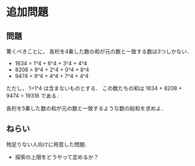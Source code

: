 # 追加問題

## 問題

驚くべきことに， 各桁を4乗した数の和が元の数と一致する数は3つしかない．

- 1634 = 1^4 + 6^4 + 3^4 + 4^4
- 8208 = 8^4 + 2^4 + 0^4 + 8^4
- 9474 = 9^4 + 4^4 + 7^4 + 4^4

ただし， 1=1^4 は含まないものとする． この数たちの和は 1634 + 8208 + 9474 = 19316 である．

各桁を5乗した数の和が元の数と一致するような数の総和を求めよ．

## ねらい

物足りない人向けに用意した問題．

- 探索の上限をどうやって定めるか？

